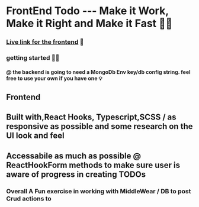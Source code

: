 # FrontEnd Todo --- Make it Work, Make it Right and Make it Fast 🤹‍♀️

### [Live link for the frontend](https://grateful-teststack.surge.sh/) 🥳

### getting started 🏄‍♂️
#### @ the backend is going to need a MongoDb Env key/db config string. feel free to use your own if you have one 💡

## Frontend
## Built with,React Hooks, Typescript,SCSS / as responsive as possible and some research on the UI look and feel
## Accessabile as much as possible @ ReactHookForm methods to make sure user is aware of progress in creating TODOs
### Overall  A Fun exercise in working with MiddleWear / DB to post Crud actions to


